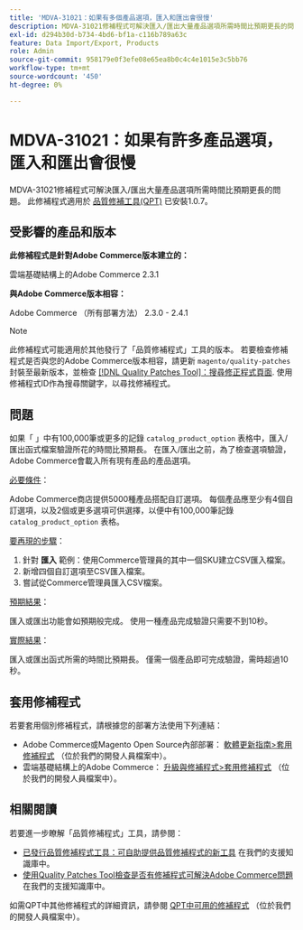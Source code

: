 ```yaml
---
title: 'MDVA-31021：如果有多個產品選項，匯入和匯出會很慢'
description: MDVA-31021修補程式可解決匯入/匯出大量產品選項所需時間比預期更長的問題。 安裝[Quality Patches Tool (QPT)](/help/announcements/adobe-commerce-announcements/magento-quality-patches-released-new-tool-to-self-serve-quality-patches.md) 1.0.7時，即可使用此修補程式。
exl-id: d294b30d-b734-4bd6-bf1a-c116b789a63c
feature: Data Import/Export, Products
role: Admin
source-git-commit: 958179e0f3efe08e65ea8b0c4c4e1015e3c5bb76
workflow-type: tm+mt
source-wordcount: '450'
ht-degree: 0%

---
```


# MDVA-31021：如果有許多產品選項，匯入和匯出會很慢

MDVA-31021修補程式可解決匯入/匯出大量產品選項所需時間比預期更長的問題。 此修補程式適用於 [品質修補工具(QPT)](/help/announcements/adobe-commerce-announcements/magento-quality-patches-released-new-tool-to-self-serve-quality-patches.md) 已安裝1.0.7。

## 受影響的產品和版本

**此修補程式是針對Adobe Commerce版本建立的：**

雲端基礎結構上的Adobe Commerce 2.3.1

**與Adobe Commerce版本相容：**

Adobe Commerce （所有部署方法） 2.3.0 - 2.4.1

>[!NOTE]
>
>此修補程式可能適用於其他發行了「品質修補程式」工具的版本。 若要檢查修補程式是否與您的Adobe Commerce版本相容，請更新 `magento/quality-patches` 封裝至最新版本，並檢查 [[!DNL Quality Patches Tool]：搜尋修正程式頁面](https://devdocs.magento.com/quality-patches/tool.html#patch-grid). 使用修補程式ID作為搜尋關鍵字，以尋找修補程式。

## 問題

如果「 」中有100,000筆或更多的記錄 `catalog_product_option` 表格中，匯入/匯出函式檔案驗證所花的時間比預期長。 在匯入/匯出之前，為了檢查選項驗證，Adobe Commerce會載入所有現有產品的產品選項。

<u>必要條件</u>：

Adobe Commerce商店提供5000種產品搭配自訂選項。 每個產品應至少有4個自訂選項，以及2個或更多選項可供選擇，以便中有100,000筆記錄 `catalog_product_option` 表格。

<u>要再現的步驟</u>：

1. 針對 **匯入** 範例：使用Commerce管理員的其中一個SKU建立CSV匯入檔案。
1. 新增四個自訂選項至CSV匯入檔案。
1. 嘗試從Commerce管理員匯入CSV檔案。

<u>預期結果</u>：

匯入或匯出功能會如預期般完成。 使用一種產品完成驗證只需要不到10秒。

<u>實際結果</u>：

匯入或匯出函式所需的時間比預期長。 僅需一個產品即可完成驗證，需時超過10秒。

## 套用修補程式

若要套用個別修補程式，請根據您的部署方法使用下列連結：

* Adobe Commerce或Magento Open Source內部部署： [軟體更新指南>套用修補程式](https://devdocs.magento.com/guides/v2.4/comp-mgr/patching/mqp.html) （位於我們的開發人員檔案中）。
* 雲端基礎結構上的Adobe Commerce： [升級與修補程式>套用修補程式](https://devdocs.magento.com/cloud/project/project-patch.html) （位於我們的開發人員檔案中）。

## 相關閱讀

若要進一步瞭解「品質修補程式」工具，請參閱：

* [已發行品質修補程式工具：可自助提供品質修補程式的新工具](/help/announcements/adobe-commerce-announcements/magento-quality-patches-released-new-tool-to-self-serve-quality-patches.md) 在我們的支援知識庫中。
* [使用Quality Patches Tool檢查是否有修補程式可解決Adobe Commerce問題](/help/support-tools/patches-available-in-qpt-tool/check-patch-for-magento-issue-with-magento-quality-patches.md) 在我們的支援知識庫中。

如需QPT中其他修補程式的詳細資訊，請參閱 [QPT中可用的修補程式](https://devdocs.magento.com/quality-patches/tool.html#patch-grid) （位於我們的開發人員檔案中）。
